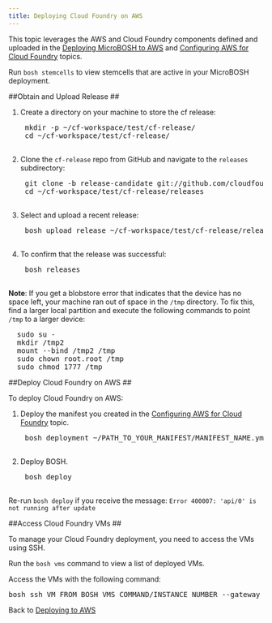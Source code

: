 ```yaml
---
title: Deploying Cloud Foundry on AWS
---
```


This topic leverages the AWS and Cloud Foundry components defined and uploaded in the [Deploying MicroBOSH to AWS](../../bosh/deploy-microbosh-to-aws.html) and [Configuring AWS for Cloud Foundry](./configure_aws_cf.html) topics.

Run `bosh stemcells` to view stemcells that are active in your MicroBOSH deployment.

##<a id="release"></a>Obtain and Upload Release ##

1. Create a directory on your machine to store the cf release:

    <pre class="terminal">
    mkdir -p ~/cf-workspace/test/cf-release/
    cd ~/cf-workspace/test/cf-release/
    </pre>

1. Clone the `cf-release` repo from GitHub and navigate to the `releases` subdirectory:

    <pre class="terminal">
    git clone -b release-candidate git://github.com/cloudfoundry/cf-release.git
    cd ~/cf-workspace/test/cf-release/releases
    </pre>

1. Select and upload a recent release:

    <pre class="terminal">
    bosh upload release ~/cf-workspace/test/cf-release/releases/cf-193.yml
    </pre>

1. To confirm that the release was successful:

    <pre class="terminal">
    bosh releases
    </pre>

<p class="note"><strong>Note</strong>: If you get a blobstore error that indicates that the device has no space left, your machine ran out of space in the <code>/tmp</code> directory. To fix this, find a larger local partition and execute the following commands to point <code>/tmp</code> to a larger device:</p>

<pre class="terminal">
  sudo su -
  mkdir /tmp2
  mount --bind /tmp2 /tmp
  sudo chown root.root /tmp
  sudo chmod 1777 /tmp
</pre>

##<a id="deploy"></a>Deploy Cloud Foundry on AWS ##

To deploy Cloud Foundry on AWS:

1. Deploy the manifest you created in the [Configuring AWS for Cloud Foundry](./configure_aws_cf.html) topic.

    <pre class="terminal">
    bosh deployment ~/PATH_TO_YOUR_MANIFEST/MANIFEST_NAME.yml
    </pre>

1. Deploy BOSH.

    <pre class="terminal">
    bosh deploy
    </pre>


Re-run `bosh deploy` if you receive the message: `Error 400007: 'api/0' is not running after update`

##<a id="access-cf-vms"></a>Access Cloud Foundry VMs ##

To manage your Cloud Foundry deployment, you need to access the VMs using SSH. 

Run the `bosh vms` command to view a list of deployed VMs. 

Access the VMs with the following command:

<pre class="terminal">
bosh ssh VM_FROM_BOSH_VMS_COMMAND/INSTANCE_NUMBER --gateway_host YOUR_PUBLIC_MICROBOSH_ADDRESS --gateway_user vcap
</pre>

Back to [Deploying to AWS](aws_steps.html)